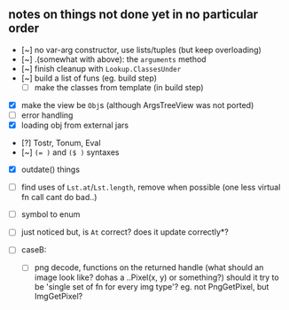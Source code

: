 ## notes on things not done yet in no particular order

- [~] no var-arg constructor, use lists/tuples (but keep overloading)
- [~] .(somewhat with above): the `arguments` method
- [~] finish cleanup with `Lookup.ClassesUnder`
- [~] build a list of funs (eg. build step)
    - [ ] make the classes from template (in build step)
- [x] make the view be `Obj`s (although ArgsTreeView was not ported)
- [ ] error handling
- [x] loading obj from external jars
- [?] Tostr, Tonum, Eval
- [~] `(= )` and `($ )` syntaxes
- [x] outdate() things
- [ ] find uses of `Lst.at`/`Lst.length`, remove when possible (one less virtual fn call cant do bad..)
- [ ] symbol to enum

- [ ] just noticed but, is `At` correct? does it update correctly\*?

- [ ] caseB:
    - [ ] png decode, functions on the returned handle (what should an image look like? dohas a ..Pixel(x, y) or something?)
          should it try to be 'single set of fn for every img type'? eg. not PngGetPixel, but ImgGetPixel?
